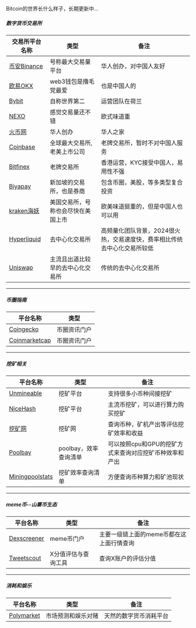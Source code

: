 Bitcoin的世界长什么样子，长期更新中...


##### 数字货币交易所

|交易所平台名称   | 类型|备注|
|----- | -----|-----|
|[币安Binance][1] | 号称最大交易量平台|华人创办，对中国人友好|
|[欧易OKX][3]  | web3钱包是撸毛党最爱|也是中国人的|
|[Bybit][4]  | 自称世界第二|运营团队在荷兰|
|[NEXO][5]  |感觉交易量还不错|欧式味道重|
|[火币网][6]  |华人创办|华人之家|
|[Coinbase][7]  |全球最大交易所,老美上市公司|老牌交易所，暂时不对中国人服务|
|[Bitfinex][8]  |老牌交易所|香港运营，KYC接受中国人，易用性不强|
|[Biyapay][9]  |新加坡的交易所，也是券商|包含币圈，美股，等多类型复合投资|
|[kraken海妖][21]  |美国交易所，号称也会尽快在美国上市|欧美味道挺重的，但是中国人也可以用|
|[Hyperliquid][30]  |去中心化交易所|高频量化团队背景，2024很火热，交易速度快，费率相比传统去中心化交易所较低|
|[Uniswap ][31]  |主流且出道比较早的去中心化交易所|传统的去中心化交易所|

---

##### 币圈指南

|平台名称   | 类型|
|----- | -----|
|[Coingecko][10] | 币圈资讯门户|
|[Coinmarketcap][11] | 币圈资讯门户|

---

##### 挖矿相关

|平台名称   | 类型|备注|
|----- | -----|-----|
|[Unmineable][12] | 挖矿平台|支持很多小币种间接挖矿|
|[NiceHash][13] | 挖矿平台|主流币挖矿，可以进行算力购买挖矿|
|[挖矿网][14] | 挖矿网|查询币种，矿机产出等评估挖矿效率和收益|
|[Poolbay][15] | poolbay，效率查询清单|可以按照cpu和GPU的挖矿方式来查询对应挖矿币种效率和产出|
|[Miningpoolstats][16] | 挖矿效率查询清单|方便查询币种算力和矿池现状|

---

##### meme币--山寨币生态

|平台名称   | 类型|备注|
|----- | -----|-----|
|[Dexscreener][20] | meme币门户|主要一级链上面的meme币都在这上面行情查询|
|[Tweetscout][22] | X分值评估与查询工具|查询X账户的评估分值|

---

##### 消耗和娱乐

|平台名称   | 类型|备注|
|----- | -----|-----|
|[Polymarket][40] | 市场预测和娱乐对赌|天然的数字货币消耗平台|







[1]: https://www.binance.com/
[3]: https://www.okx.com
[4]: https://www.bybit.com/zh-CN
[5]: https://www.nexo.com

[2]: https://tushare.pro/register?reg=504952
[6]: https://www.htx.com

[7]: https://www.coinbase.com
[8]: https://www.bitfinex.com
[9]: https://www.biyapay.com
[10]: https://www.coingecko.com
[11]: https://coinmarketcap.com
[12]: https://unmineable.com
[13]: https://www.nicehash.com
[14]: https://minersns.com/mining-machine-list/
[15]: https://poolbay.com
[16]: https://miningpoolstats.com
[20]: https://dexscreener.com/

[21]: https://www.kraken.com
[22]: https://app.tweetscout.io/
[30]: https://app.hyperliquid.xyz/trade
[31]: https://app.uniswap.org/

[40]: https://polymarket.com/


